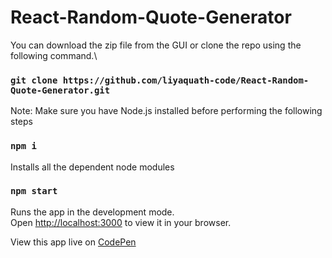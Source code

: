 # React-Random-Quote-Generator

You can download the zip file from the GUI or clone the repo using the following command.\
### `git clone https://github.com/liyaquath-code/React-Random-Quote-Generator.git`


Note: Make sure you have Node.js installed before performing the following steps

### `npm i`

Installs all the dependent node modules

### `npm start`

Runs the app in the development mode.\
Open [http://localhost:3000](http://localhost:3000) to view it in your browser.

View this app live on [CodePen](https://codepen.io/The-Code-Master/full/jOGMmmd)
